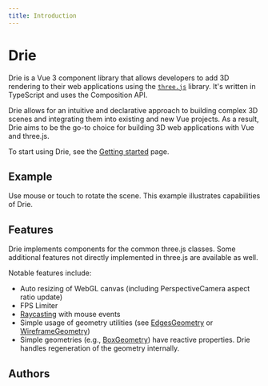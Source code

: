 ```yaml
---
title: Introduction
---
```

<script setup>
import Test from './../examples/Welcome.vue'

import { VPTeamMembers } from 'vitepress/theme'

const members = [
  {
    avatar: 'https://avatars.githubusercontent.com/u/26581833',
    name: 'Jan Vorisek',
    title: 'Creator',
    links: [
      { icon: 'github', link: 'https://github.com/janvorisek' },
      { icon: 'twitter', link: 'https://twitter.com/janvorisekdev' },
    ]
  },
  
]
</script>

# Drie

Drie is a Vue 3 component library that allows developers to add 3D rendering to their web applications using the [`three.js`](https://threejs.org/) library. It's written in TypeScript and uses the Composition API.

Drie allows for an intuitive and declarative approach to building complex 3D scenes and integrating them into existing and new Vue projects. As a result, Drie aims to be the go-to choice for building 3D web applications with Vue and three.js.

To start using Drie, see the [Getting started](/guide/getting-started) page.

## Example

Use mouse or touch to rotate the scene. This example illustrates capabilities of Drie.

<ClientOnly>
<Test />
</ClientOnly>

## Features

Drie implements components for the common three.js classes. Some additional features not directly implemented in three.js are available as well.

Notable features include:

- Auto resizing of WebGL canvas (including PerspectiveCamera aspect ratio update)
- FPS Limiter
- [Raycasting](/advanced/raycasting) with mouse events
- Simple usage of geometry utilities (see [EdgesGeometry](/components/Geometries/EdgesGeometry) or [WireframeGeometry](/components/Geometries/WireframeGeometry))
- Simple geometries (e.g., [BoxGeometry](/components/Geometries/BoxGeometry)) have reactive properties. Drie handles regeneration of the geometry internally.

## Authors

<VPTeamMembers size="small" :members="members" />
